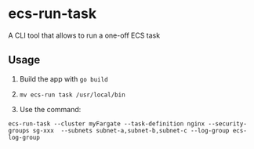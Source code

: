 # ecs-run-task
A CLI tool that allows to run a one-off ECS task

## Usage
1. Build the app with `go build`

2. `mv ecs-run task /usr/local/bin`

3. Use the command:
```
ecs-run-task --cluster myFargate --task-definition nginx --security-groups sg-xxx  --subnets subnet-a,subnet-b,subnet-c --log-group ecs-log-group
```
